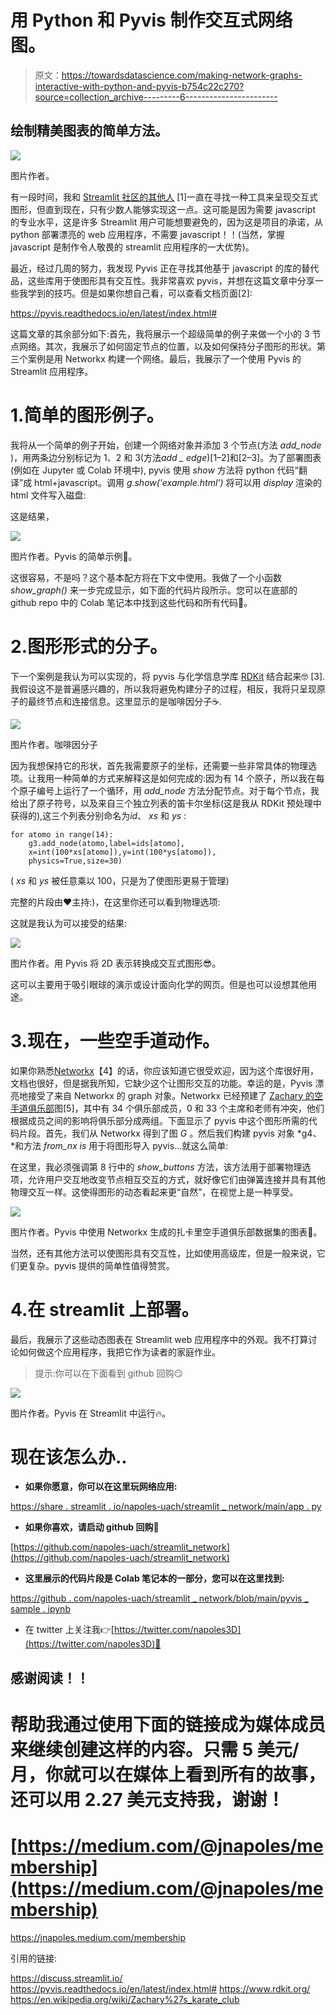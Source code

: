 # 用 Python 和 Pyvis 制作交互式网络图。

> 原文：<https://towardsdatascience.com/making-network-graphs-interactive-with-python-and-pyvis-b754c22c270?source=collection_archive---------6----------------------->

## 绘制精美图表的简单方法。

![](img/b80bf594cfcdc32d6a9986fd14898f04.png)

图片作者。

有一段时间，我和 [Streamlit 社区的其他人](https://discuss.streamlit.io/) [1]一直在寻找一种工具来呈现交互式图形，但直到现在，只有少数人能够实现这一点。这可能是因为需要 javascript 的专业水平，这是许多 Streamlit 用户可能想要避免的，因为这是项目的承诺，从 python 部署漂亮的 web 应用程序，不需要 javascript！！(当然，掌握 javascript 是制作令人敬畏的 streamlit 应用程序的一大优势)。

最近，经过几周的努力，我发现 Pyvis 正在寻找其他基于 javascript 的库的替代品，这些库用于使图形具有交互性。我非常喜欢 pyvis，并想在这篇文章中分享一些我学到的技巧。但是如果你想自己看，可以查看文档页面[2]:

<https://pyvis.readthedocs.io/en/latest/index.html#>  

这篇文章的其余部分如下:首先，我将展示一个超级简单的例子来做一个小的 3 节点网络。其次，我展示了如何固定节点的位置，以及如何保持分子图形的形状。第三个案例是用 Networkx 构建一个网络。最后，我展示了一个使用 Pyvis 的 Streamlit 应用程序。

# 1.简单的图形例子。

我将从一个简单的例子开始，创建一个网络对象并添加 3 个节点(方法 *add_node* )，用两条边分别标记为 1、2 和 3(方法*add _ edge*)[1–2]和[2–3]。为了部署图表(例如在 Jupyter 或 Colab 环境中), pyvis 使用 *show* 方法将 python 代码“翻译”成 html+javascript。调用 *g.show('example.html')* 将可以用 *display* 渲染的 html 文件写入磁盘:

这是结果，

![](img/5177fd8ae7de6f5b3856433f00a1e86c.png)

图片作者。Pyvis 的简单示例🚀。

这很容易，不是吗？这个基本配方将在下文中使用。我做了一个小函数 *show_graph()* 来一步完成显示，如下面的代码片段所示。您可以在底部的 github repo 中的 Colab 笔记本中找到这些代码和所有代码🙌。

# 2.图形形式的分子。

下一个案例是我认为可以实现的，将 pyvis 与化学信息学库 [RDKit](https://www.rdkit.org/) 结合起来🤓 [3].我假设这不是普遍感兴趣的，所以我将避免构建分子的过程，相反，我将只呈现原子的最终节点和连接信息。这里显示的是咖啡因分子☕️.

![](img/7ec019e92e7b85d3de6f356b06b8738c.png)

图片作者。咖啡因分子

因为我想保持它的形状，首先我需要原子的坐标，还需要一些非常具体的物理选项。让我用一种简单的方式来解释这是如何完成的:因为有 14 个原子，所以我在每个原子编号上运行了一个循环，用 *add_node* 方法分配节点。对于每个节点，我给出了原子符号，以及来自三个独立列表的笛卡尔坐标(这是我从 RDKit 预处理中获得的),这三个列表分别命名为*id*、 *xs* 和 *ys* :

```
for atomo in range(14): 
    g3.add_node(atomo,label=ids[atomo],
    x=int(100*xs[atomo]),y=int(100*ys[atomo]),
    physics=True,size=30)
```

( *xs* 和 *ys* 被任意乘以 100，只是为了使图形更易于管理)

完整的片段由❤️主持:)，在这里你还可以看到物理选项:

这就是我认为可以接受的结果:

![](img/a1739a22a3bfe47714b27af87edd59fa.png)

图片作者。用 Pyvis 将 2D 表示转换成交互式图形😎。

这可以主要用于吸引眼球的演示或设计面向化学的网页。但是也可以设想其他用途。

# 3.现在，一些空手道动作。

如果你熟悉[Networkx](https://networkx.org/)【4】的话，你应该知道它很受欢迎，因为这个库很好用，文档也很好，但是据我所知，它缺少这个让图形交互的功能。幸运的是，Pyvis 漂亮地接受了来自 Networkx 的 graph 对象。Networkx 已经预建了 [Zachary 的空手道俱乐部](https://en.wikipedia.org/wiki/Zachary%27s_karate_club)图[5]，其中有 34 个俱乐部成员，0 和 33 个主席和老师有冲突，他们根据成员之间的影响将俱乐部分成两组。下面显示了 pyvis 中这个图形所需的代码片段。首先，我们从 Networkx 得到了图 *G* 。然后我们构建 pyvis 对象 *g4、*和方法 *from_nx is* 用于将图形导入 pyvis…就这么简单:

在这里，我必须强调第 8 行中的 *show_buttons* 方法，该方法用于部署物理选项，允许用户交互地改变节点相互交互的方式，就好像它们由弹簧连接并具有其他物理交互一样。这使得图形的动态看起来更“自然”，在视觉上是一种享受。

![](img/d653410cbeae81bfc657f6fe8abf1486.png)

图片作者。Pyvis 中使用 Networkx 生成的扎卡里空手道俱乐部数据集的图表🤛。

当然，还有其他方法可以使图形具有交互性，比如使用高级库，但是一般来说，它们更复杂。pyvis 提供的简单性值得赞赏。

# 4.在 streamlit 上部署。

最后，我展示了这些动态图表在 Streamlit web 应用程序中的外观。我不打算讨论如何做这个应用程序，我把它作为读者的家庭作业。

> 提示:你可以在下面看到 github 回购😏

![](img/fe58ba0b385614ac2678f9d517c92f7b.png)

图片作者。Pyvis 在 Streamlit 中运行🔥。

# 现在该怎么办..

*   **如果你愿意，你可以在这里玩网络应用:**

[https://share . streamlit . io/napoles-uach/streamlit _ network/main/app . py](https://share.streamlit.io/napoles-uach/streamlit_network/main/app.py)

*   **如果你喜欢，请启动 github 回购**🌟

[https://github.com/napoles-uach/streamlit_network](https://github.com/napoles-uach/streamlit_network)

*   **这里展示的代码片段是 Colab 笔记本的一部分，您可以在这里找到:**

[https://github . com/napoles-uach/streamlit _ network/blob/main/pyvis _ sample . ipynb](https://github.com/napoles-uach/streamlit_network/blob/main/pyvis_sample.ipynb)

*   在 twitter 上关注我👉[https://twitter.com/napoles3D](https://twitter.com/napoles3D)🙌

## 感谢阅读！！

# 帮助我通过使用下面的链接成为媒体成员来继续创建这样的内容。只需 5 美元/月，你就可以在媒体上看到所有的故事，还可以用 2.27 美元支持我，谢谢！

# [https://medium.com/@jnapoles/membership](https://medium.com/@jnapoles/membership)

<https://jnapoles.medium.com/membership>  

引用的链接:

<https://discuss.streamlit.io/>  <https://pyvis.readthedocs.io/en/latest/index.html#>  <https://www.rdkit.org/>    <https://en.wikipedia.org/wiki/Zachary%27s_karate_club> 